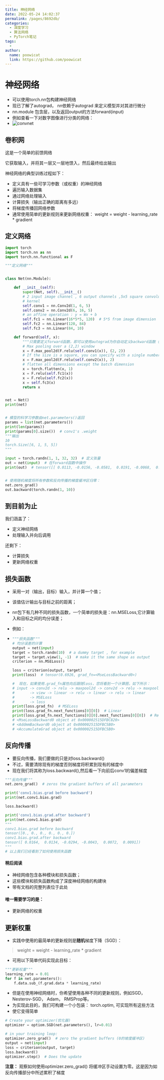 ```yaml
---
title: 神经网络
date: 2022-05-24 14:02:37
permalink: /pages/8692db/
categories:
  - 深度学习
  - 算法网络
  - PyTorch笔记
tags:
  - 
author: 
  name: poowicat
  link: https://github.com/poowicat
---
```

# 神经网络

- 可以使用torch.nn包构建神经网络
- 现已了解了autograd， nn依赖于autograd 来定义模型并对其进行微分
- nn.module 包含层，以及返回output的方法forward(input)
- 例如查看一下对数字图像进行分类的网络：
- ![convnet](https://pytorch.apachecn.org/docs/1.7/img/3250cbba812d68265cf7815d987bcd1b.png)

## 卷积网

这是一个简单的前馈网络

它获取输入，并将其一层又一层地馈入，然后最终给出输出

神经网络的典型训练过程如下：

- 定义具有一些可学习参数（或权重）的神经网络
- 遍历输入数据集
- 通过网络处理输入
- 计算损失（输出正确的距离有多远）
- 将梯度传播回网络参数
- 通常使用简单的更新规则来更新网络权重： weight = weight - learning_rate * gradient

## 定义网络

```python
import torch
import torch.nn as nn
import torch.nn.functional as F

"""定义网络"""


class Net(nn.Module):

    def __init__(self):
        super(Net, self).__init__()
        # 2 input image channel , 6 output channels ,5x5 square convolution
        # kernel
        self.conv1 = nn.Conv2d(1, 6, 5)
        self.conv2 = nn.Conv2d(6, 16, 5)
        # an affine operation : y = Wx + b
        self.fc1 = nn.Linear(16*5*5, 120)  # 5*5 from image dimension
        self.fc2 = nn.Linear(120, 84)
        self.fc3 = nn.Linear(84, 10)

    def forward(self, x):
        """只需要定义forward函数，即可以使用autograd为你自动定义backward函数（计算梯度），可以在forward函数中使用任何张量操作"""
        # Max pooling over a (2,2) window
        x = F.max_pool2d(F.relu(self.conv1(x)), (2, 2))
        # If the size is a square, you can specify with a single number
        x = F.max_pool2d(F.relu(self.conv2(x)), 2)
        # flatten all dimensions except the batch dimension
        x = torch.flatten(x, 1)
        x = F.relu(self.fc1(x))
        x = F.relu(self.fc2(x))
        x = self.fc3(x)
        return x


net = Net()
print(net)


# 模型的科学习参数由net.parameters()返回
params = list(net.parameters())
print(len(params))
print(params[0].size())  # conv1's .weight
"""输出
10
torch.Size([6, 1, 5, 5])
"""

input = torch.randn(1, 1, 32, 32)  # 定义张量
out = net(input)  # 在forward函数中操作
print(out)  # tensor([[ 0.0113, -0.0156, -0.0581,  0.0191, -0.0068,  0.0167, -0.0323, -0.0384,0.1187,  0.1024]], grad_fn=<AddmmBackward0>)


# 使用随机梯度将所有参数和反向传播的梯度缓冲区归零：
net.zero_grad()
out.backward(torch.randn(1, 10))

```

## 到目前为止

我们涵盖了：

- 定义神经网络
- 处理输入并向后调用

还剩下：

- 计算损失
- 更新网络权重



## 损失函数

- 采用一对（输出，目标）输入，并计算一个值；

- 该值估计输出与目标之前的距离；

- nn包下有几种不同的损失函数，一个简单的损失是：nn.MSELoss,它计算输入和目标之间的均分误差；

- 例如：

- ```Python
  """损失函数"""
  # 均分误差的计算
  output = net(input)
  target = torch.randn(10)  # a dummy target , for example
  target = target.view(1, -1)  # make it the same shape as output
  criterion = nn.MSELoss()
  
  loss = criterion(output, target)
  print(loss)  # tensor(0.6926, grad_fn=<MseLossBackward0>)
  
  #  现在，如果使用.grad_fn属性向后跟随loss，您将看到一个计算图，如下所示：
  # input -> conv2d -> relu -> maxpool2d -> conv2d -> relu -> maxpool2d
  #       -> view -> linear -> relu -> linear -> relu -> linear
  #       -> MSELoss
  #       -> loss
  print(loss.grad_fn)  # MSELoss
  print(loss.grad_fn.next_functions[0][0])  # Linear
  print(loss.grad_fn.next_functions[0][0].next_functions[0][0])  # Relu
  # <MseLossBackward0 object at 0x000002515DFBC820>
  # <AddmmBackward0 object at 0x000002515DFBC5B0>
  # <AccumulateGrad object at 0x000002515DFBC5B0>
  
  ```



## 反向传播
- 要反向传播，我们要做的只是对loss.backward()
- 不过，需要清除现有的梯度否则梯度将积累到现有的梯度中
- 现在我们将其称为loss.backward(),然后看一下向前后conv1的偏差梯度
```python
"""反向传播"""
net.zero_grad()  # zeros the gradient buffers of all parameters

print('conv1.bias.grad before backward')
print(net.conv1.bias.grad)

loss.backward()

print('conv1.bias.grad.after backward')
print(net.conv1.bias.grad)
"""
conv1.bias.grad before backward
tensor([0., 0., 0., 0., 0., 0.])
conv1.bias.grad.after backward
tensor([ 0.0164,  0.0134, -0.0294, -0.0043,  0.0072,  0.0091])
"""
# 以上我们已经看到了如何使用损失函数
```
#### 稍后阅读
- 神经网络包含各种模块和损失函数；
- 这些模块和损失函数构成了深度神经网络的构建块
- 带有文档的完整列表位于此处

#### 唯一需要学习的是：
- 更新网络的权重


## 更新权重
- 实践中使用的最简单的更新规则是**随机**梯度下降（SGD）：

> weight = weight - learning_rate * gradient

- 可用以下简单代码实现此目标：
```Python
"""更新权重"""
learning_rate = 0.01
for f in net.parameters():
    f.data.sub_(f.grad.data * learning_rate)
```
- 但是在使用神经网络时，你希望使用各种不同的更新规则，例如SGD，Nesterov-SGD， Adam， RMSProp等。
- 为实现此目的，我们可构建一个小包装： torch.optim, 可实现所有这些方法
- 使它变得简单
```Python
# Create your optimizer(优化器)
optimizer = optiom.SGD(net.parameters(), lr=0.01)

# in your training loop:
optimizer.zero_grad()  # zero the gradient buffers (0的坡度缓冲区)
output = net(input)
loss = criterion(output, target)
loss.backward()
optimizer.step()  # Does the update
```
**注意：** 观察如何使用optimizer.zero_grad() 将缓冲区手动设置为零。这是因为如反向传播部分中所述累积了梯度


